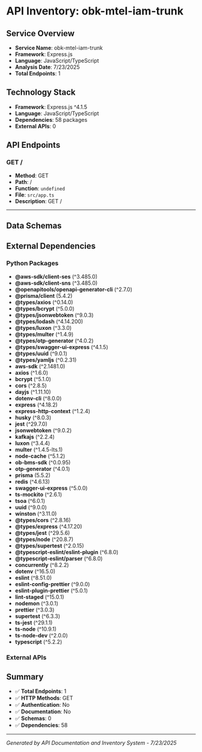 # API Inventory: obk-mtel-iam-trunk

## Service Overview

- **Service Name**: obk-mtel-iam-trunk
- **Framework**: Express.js
- **Language**: JavaScript/TypeScript
- **Analysis Date**: 7/23/2025
- **Total Endpoints**: 1

## Technology Stack

- **Framework**: Express.js ^4.1.5
- **Language**: JavaScript/TypeScript
- **Dependencies**: 58 packages
- **External APIs**: 0

## API Endpoints

### GET /

- **Method**: GET
- **Path**: /
- **Function**: `undefined`
- **File**: `src/app.ts`
- **Description**: GET /

---



## Data Schemas



## External Dependencies

### Python Packages
- **@aws-sdk/client-ses** (^3.485.0)
- **@aws-sdk/client-sns** (^3.485.0)
- **@openapitools/openapi-generator-cli** (^2.7.0)
- **@prisma/client** (5.4.2)
- **@types/axios** (^0.14.0)
- **@types/bcrypt** (^5.0.0)
- **@types/jsonwebtoken** (^9.0.3)
- **@types/lodash** (^4.14.200)
- **@types/luxon** (^3.3.0)
- **@types/multer** (^1.4.9)
- **@types/otp-generator** (^4.0.2)
- **@types/swagger-ui-express** (^4.1.5)
- **@types/uuid** (^9.0.1)
- **@types/yamljs** (^0.2.31)
- **aws-sdk** (^2.1481.0)
- **axios** (^1.6.0)
- **bcrypt** (^5.1.0)
- **cors** (^2.8.5)
- **dayjs** (^1.11.10)
- **dotenv-cli** (^8.0.0)
- **express** (^4.18.2)
- **express-http-context** (^1.2.4)
- **husky** (^8.0.3)
- **jest** (^29.7.0)
- **jsonwebtoken** (^9.0.2)
- **kafkajs** (^2.2.4)
- **luxon** (^3.4.4)
- **multer** (^1.4.5-lts.1)
- **node-cache** (^5.1.2)
- **ob-bms-sdk** (^0.0.95)
- **otp-generator** (^4.0.1)
- **prisma** (5.5.2)
- **redis** (^4.6.13)
- **swagger-ui-express** (^5.0.0)
- **ts-mockito** (^2.6.1)
- **tsoa** (^6.0.1)
- **uuid** (^9.0.0)
- **winston** (^3.11.0)
- **@types/cors** (^2.8.16)
- **@types/express** (^4.17.20)
- **@types/jest** (^29.5.6)
- **@types/node** (^20.8.7)
- **@types/supertest** (^2.0.15)
- **@typescript-eslint/eslint-plugin** (^6.8.0)
- **@typescript-eslint/parser** (^6.8.0)
- **concurrently** (^8.2.2)
- **dotenv** (^16.5.0)
- **eslint** (^8.51.0)
- **eslint-config-prettier** (^9.0.0)
- **eslint-plugin-prettier** (^5.0.1)
- **lint-staged** (^15.0.1)
- **nodemon** (^3.0.1)
- **prettier** (^3.0.3)
- **supertest** (^6.3.3)
- **ts-jest** (^29.1.1)
- **ts-node** (^10.9.1)
- **ts-node-dev** (^2.0.0)
- **typescript** (^5.2.2)


### External APIs


## Summary

- ✅ **Total Endpoints**: 1
- ✅ **HTTP Methods**: GET
- ✅ **Authentication**: No
- ✅ **Documentation**: No
- ✅ **Schemas**: 0
- ✅ **Dependencies**: 58

---

*Generated by API Documentation and Inventory System - 7/23/2025* 